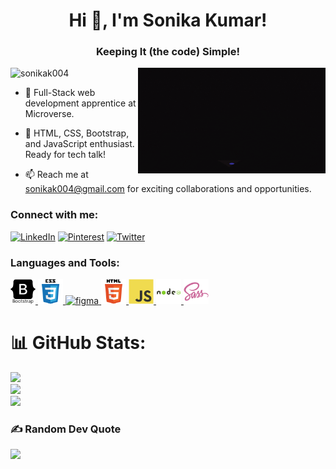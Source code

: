 <h1 align="center">Hi 👋, I'm Sonika Kumar!</h1>
<h3 align="center">Keeping It (the code) Simple!</h3>
<img align="right" alt="coding" width="300px" src="coding-girl-animation-fe7t4gejurmtof8v.gif">

<p align="left"> <img src="https://komarev.com/ghpvc/?username=sonikak004&label=Profile%20views&color=0e75b6&style=flat" alt="sonikak004" /> </p>

- 🚀 Full-Stack web development apprentice at Microverse.

- 💬 HTML, CSS, Bootstrap, and JavaScript enthusiast. Ready for tech talk!

- 📫 Reach me at sonikak004@gmail.com for exciting collaborations and opportunities.

<h3 align="left">Connect with me:</h3>

[![LinkedIn](https://img.shields.io/badge/LinkedIn-%230077B5.svg?logo=linkedin&logoColor=white)](https://linkedin.com/in/https://www.linkedin.com/in/sonikak004/) [![Pinterest](https://img.shields.io/badge/Pinterest-%23E60023.svg?logo=Pinterest&logoColor=white)](https://pinterest.com/https://in.pinterest.com/sonikak004/) [![Twitter](https://img.shields.io/badge/Twitter-%231DA1F2.svg?logo=Twitter&logoColor=white)](https://twitter.com/@sonikakumar004) 


<h3 align="left">Languages and Tools:</h3>
<p align="left"> <a href="https://getbootstrap.com" target="_blank" rel="noreferrer"> <img src="https://raw.githubusercontent.com/devicons/devicon/master/icons/bootstrap/bootstrap-plain-wordmark.svg" alt="bootstrap" width="40" height="40"/> </a> <a href="https://www.w3schools.com/css/" target="_blank" rel="noreferrer"> <img src="https://raw.githubusercontent.com/devicons/devicon/master/icons/css3/css3-original-wordmark.svg" alt="css3" width="40" height="40"/> </a> <a href="https://www.figma.com/" target="_blank" rel="noreferrer"> <img src="https://www.vectorlogo.zone/logos/figma/figma-icon.svg" alt="figma" width="40" height="40"/> </a> <a href="https://www.w3.org/html/" target="_blank" rel="noreferrer"> <img src="https://raw.githubusercontent.com/devicons/devicon/master/icons/html5/html5-original-wordmark.svg" alt="html5" width="40" height="40"/> </a> <a href="https://developer.mozilla.org/en-US/docs/Web/JavaScript" target="_blank" rel="noreferrer"> <img src="https://raw.githubusercontent.com/devicons/devicon/master/icons/javascript/javascript-original.svg" alt="javascript" width="40" height="40"/> </a> <a href="https://nodejs.org" target="_blank" rel="noreferrer"> <img src="https://raw.githubusercontent.com/devicons/devicon/master/icons/nodejs/nodejs-original-wordmark.svg" alt="nodejs" width="40" height="40"/> </a> <a href="https://sass-lang.com" target="_blank" rel="noreferrer"> <img src="https://raw.githubusercontent.com/devicons/devicon/master/icons/sass/sass-original.svg" alt="sass" width="40" height="40"/> </a> </p>

# 📊 GitHub Stats:
![](https://github-readme-stats.vercel.app/api?username=sonikak004&theme=dark&hide_border=false&include_all_commits=false&count_private=true)<br/>
![](https://github-readme-streak-stats.herokuapp.com/?user=sonikak004&theme=dark&hide_border=false)<br/>
![](https://github-readme-stats.vercel.app/api/top-langs/?username=sonikak004&theme=dark&hide_border=false&include_all_commits=false&count_private=true&layout=compact)

### ✍️ Random Dev Quote
![](https://quotes-github-readme.vercel.app/api?type=horizontal&theme=dark)
